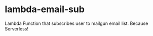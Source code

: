 # lambda-email-sub

Lambda Function that subscribes user to mailgun email list. Because Serverless!
